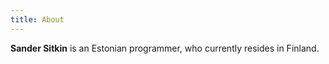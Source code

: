 ```yaml
---
title: About
---
```


**Sander Sitkin** is an Estonian programmer, who currently resides in Finland.
